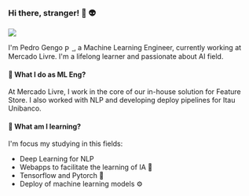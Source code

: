 ### Hi there, stranger! 👋 :alien:

![](https://visitor-badge.glitch.me/badge?page_id=pedrogengo)

I'm Pedro Gengo <a href="https://www.linkedin.com/in/pedrogengo/">
  <img align="center" alt="Pedro's LinkdeIN" width="15px" src="https://cdn.jsdelivr.net/npm/simple-icons@v3/icons/linkedin.svg" />
</a>, a Machine Learning Engineer, currently working at Mercado Livre. I'm a lifelong learner and passionate about AI field.

#### 🔭 What I do as ML Eng?

At Mercado Livre, I work in the core of our in-house solution for Feature Store. I also worked with NLP and developing deploy pipelines for Itau Unibanco.

#### 🌱 What am I learning?

I'm focus my studying in this fields:

- Deep Learning for NLP
- Webapps to facilitate the learning of IA 🧠
- Tensorflow and Pytorch 🐍
- Deploy of machine learning models ⚙️

